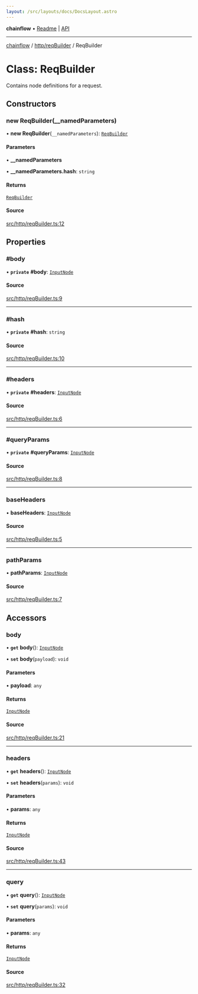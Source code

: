 ```yaml
---
layout: /src/layouts/docs/DocsLayout.astro
---
```


**chainflow** • [Readme](/docs/README) \| [API](/docs/modules)

***

[chainflow](/docs/README) / [http/reqBuilder](/docs/http/reqBuilder/README) / ReqBuilder

# Class: ReqBuilder

Contains node definitions for a request.

## Constructors

### new ReqBuilder(__namedParameters)

• **new ReqBuilder**(`__namedParameters`): [`ReqBuilder`](/docs/http/reqBuilder/classes/ReqBuilder)

#### Parameters

• **\_\_namedParameters**

• **\_\_namedParameters\.hash**: `string`

#### Returns

[`ReqBuilder`](/docs/http/reqBuilder/classes/ReqBuilder)

#### Source

[src/http/reqBuilder.ts:12](https://github.com/edwinlzs/chainflow/blob/99ff659/src/http/reqBuilder.ts#L12)

## Properties

### #body

• **`private`** **#body**: [`InputNode`](/docs/core/inputNode/classes/InputNode)

#### Source

[src/http/reqBuilder.ts:9](https://github.com/edwinlzs/chainflow/blob/99ff659/src/http/reqBuilder.ts#L9)

***

### #hash

• **`private`** **#hash**: `string`

#### Source

[src/http/reqBuilder.ts:10](https://github.com/edwinlzs/chainflow/blob/99ff659/src/http/reqBuilder.ts#L10)

***

### #headers

• **`private`** **#headers**: [`InputNode`](/docs/core/inputNode/classes/InputNode)

#### Source

[src/http/reqBuilder.ts:6](https://github.com/edwinlzs/chainflow/blob/99ff659/src/http/reqBuilder.ts#L6)

***

### #queryParams

• **`private`** **#queryParams**: [`InputNode`](/docs/core/inputNode/classes/InputNode)

#### Source

[src/http/reqBuilder.ts:8](https://github.com/edwinlzs/chainflow/blob/99ff659/src/http/reqBuilder.ts#L8)

***

### baseHeaders

• **baseHeaders**: [`InputNode`](/docs/core/inputNode/classes/InputNode)

#### Source

[src/http/reqBuilder.ts:5](https://github.com/edwinlzs/chainflow/blob/99ff659/src/http/reqBuilder.ts#L5)

***

### pathParams

• **pathParams**: [`InputNode`](/docs/core/inputNode/classes/InputNode)

#### Source

[src/http/reqBuilder.ts:7](https://github.com/edwinlzs/chainflow/blob/99ff659/src/http/reqBuilder.ts#L7)

## Accessors

### body

• **`get`** **body**(): [`InputNode`](/docs/core/inputNode/classes/InputNode)

• **`set`** **body**(`payload`): `void`

#### Parameters

• **payload**: `any`

#### Returns

[`InputNode`](/docs/core/inputNode/classes/InputNode)

#### Source

[src/http/reqBuilder.ts:21](https://github.com/edwinlzs/chainflow/blob/99ff659/src/http/reqBuilder.ts#L21)

***

### headers

• **`get`** **headers**(): [`InputNode`](/docs/core/inputNode/classes/InputNode)

• **`set`** **headers**(`params`): `void`

#### Parameters

• **params**: `any`

#### Returns

[`InputNode`](/docs/core/inputNode/classes/InputNode)

#### Source

[src/http/reqBuilder.ts:43](https://github.com/edwinlzs/chainflow/blob/99ff659/src/http/reqBuilder.ts#L43)

***

### query

• **`get`** **query**(): [`InputNode`](/docs/core/inputNode/classes/InputNode)

• **`set`** **query**(`params`): `void`

#### Parameters

• **params**: `any`

#### Returns

[`InputNode`](/docs/core/inputNode/classes/InputNode)

#### Source

[src/http/reqBuilder.ts:32](https://github.com/edwinlzs/chainflow/blob/99ff659/src/http/reqBuilder.ts#L32)
